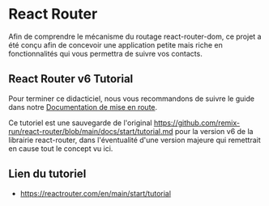 # React Router
Afin de comprendre le mécanisme du routage react-router-dom, ce projet a été conçu afin de concevoir une application petite mais riche en fonctionnalités qui vous permettra de suivre vos contacts.

## React Router v6 Tutorial

Pour terminer ce didacticiel, nous vous recommandons de suivre le guide dans notre [Documentation de mise en route](https://github.com/webapps-conception/react-router-tutorial/blob/main/tutorial.md).

Ce tutoriel est une sauvegarde de l'original https://github.com/remix-run/react-router/blob/main/docs/start/tutorial.md pour la version v6 de la librairie react-router, dans l'éventualité d'une version majeure qui remettrait en cause tout le concept vu ici.

## Lien du tutoriel
* <https://reactrouter.com/en/main/start/tutorial>
